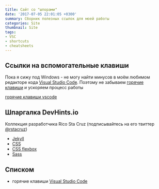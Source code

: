 ```yaml
---
title: Сайт со "шпорами"
date: '2017-07-05 22:01:05 +0300'
summary: Сборник полезных ссылок для моей работы
categories: Site
thumbnail: Site
tags:
- VSC
- shortcuts
- cheatsheets
---
```


## Ссылки на вспомогательные клавиши

Пока я сижу под Windows - не могу найти минусов в моём любимом редакторе кода [Visual Studio Code](https://ru.wikipedia.org/wiki/Visual_Studio_Code). Поэтому не забываем [горячие клавиши](https://code.visualstudio.com/shortcuts/keyboard-shortcuts-windows.pdf) и ускоряем процесс работы

[горячие клавиши vscode](https://nikomedvedev.ru/other/vscodeshortcuts/hotkeys.html)

## Шпаргалка DevHints.io

Коллекция разработчика Rico Sta Cruz (подписывайтесь на его твиттер [@rstacruz](https://twitter.com/rstacruz))

- [Jekyll](https://devhints.io/jekyll)
- [CSS](https://devhints.io/css)
- [CSS flexbox](https://devhints.io/css-flexbox)
- [Sass](https://devhints.io/sass)

## Списком

- горячие клавиши [Visual Studio Code](https://code.visualstudio.com/shortcuts/keyboard-shortcuts-windows.pdf)
